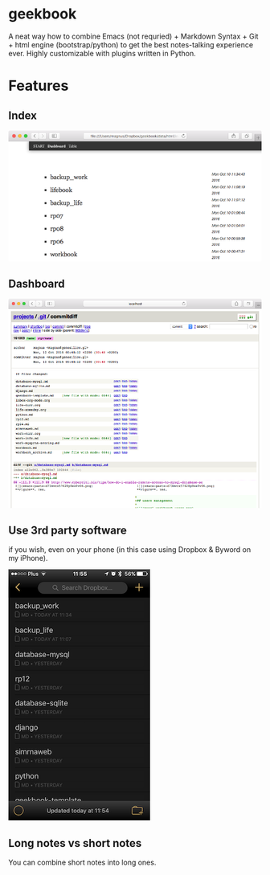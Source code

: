 # geekbook

A neat way how to combine Emacs (not requried) + Markdown Syntax + Git + html engine (bootstrap/python) to get the best notes-talking experience ever. Highly customizable with plugins written in Python.

# Features
## Index

![index](docs/imgs/index.png)

## Dashboard

![dashboard](docs/imgs/dashboard.png)

## Use 3rd party software
if you wish, even on your phone (in this case using Dropbox & Byword on my iPhone).

![](docs/imgs/notes_at_phone.png)

## Long notes vs short notes

You can combine short notes into long ones.
